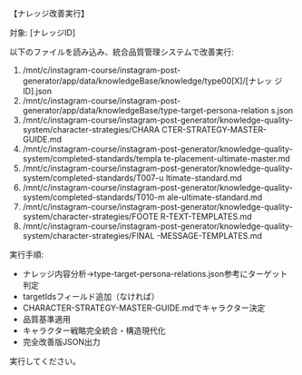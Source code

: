   【ナレッジ改善実行】

  対象: [ナレッジID]

  以下のファイルを読み込み、統合品質管理システムで改善実行:

  1. /mnt/c/instagram-course/instagram-post-generator/app/data/knowledgeBase/knowledge/type00[X]/[ナレッ
  ジID].json
  2. /mnt/c/instagram-course/instagram-post-generator/app/data/knowledgeBase/type-target-persona-relation
  s.json
  3. /mnt/c/instagram-course/instagram-post-generator/knowledge-quality-system/character-strategies/CHARA
  CTER-STRATEGY-MASTER-GUIDE.md
  4. /mnt/c/instagram-course/instagram-post-generator/knowledge-quality-system/completed-standards/templa
  te-placement-ultimate-master.md
  5. /mnt/c/instagram-course/instagram-post-generator/knowledge-quality-system/completed-standards/T007-u
  ltimate-standard.md
  6. /mnt/c/instagram-course/instagram-post-generator/knowledge-quality-system/completed-standards/T010-m
  ale-ultimate-standard.md
  7. /mnt/c/instagram-course/instagram-post-generator/knowledge-quality-system/character-strategies/FOOTE
  R-TEXT-TEMPLATES.md
  8. /mnt/c/instagram-course/instagram-post-generator/knowledge-quality-system/character-strategies/FINAL
  -MESSAGE-TEMPLATES.md

  実行手順:
  - ナレッジ内容分析→type-target-persona-relations.json参考にターゲット判定
  - targetIdsフィールド追加（なければ）
  - CHARACTER-STRATEGY-MASTER-GUIDE.mdでキャラクター決定
  - 品質基準適用
  - キャラクター戦略完全統合・構造現代化
  - 完全改善版JSON出力

  実行してください。